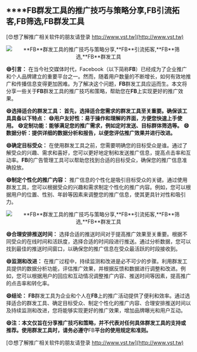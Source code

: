 ## ****FB**群发工具的推广技巧与策略分享,**FB**引流拓客,**FB**筛选,**FB**群发工具**

[😍想了解推广相关软件的朋友请登录 http://www.vst.tw](http://www.vst.tw)

 <center><img src="https://vst.tw/MP4/tuiguang/png/5.png" alt="**FB**群发工具的推广技巧与策略分享,**FB**引流拓客,**FB**筛选,**FB**群发工具"></center>

**😄引言：**
在当今社交媒体时代，Facebook（以下简称**FB**）已经成为了企业推广和个人品牌建立的重要平台之一。然而，随着用户数量的不断增长，如何有效地推广和传播信息变得更加困难。为了解决这个问题，**FB**群发工具应运而生。本文将分享一些关于**FB**群发工具的推广技巧和策略，帮助您在**FB**上实现更好的推广效果。

**😄选择适合的群发工具： 首先，选择适合您需求的群发工具至关重要。确保该工具具备以下特点：**
**😄用户友好性：易于操作和理解的界面，方便您快速上手使用。**
**😄定制功能：能够满足您的推广需求，例如定时发送、目标群体筛选等。**
**😄数据分析：提供详细的数据分析和报告，以便您评估推广效果并进行改进。**

**😄确定目标受众：**
在使用群发工具之前，您需要明确您的目标受众是谁。通过了解受众的兴趣、需求和喜好，您可以更好地定制和发送推广信息，提高点击率和互动率。**FB**的广告管理工具可以帮助您找到合适的目标受众，确保您的推广信息准确投放。

**😄制定个性化的推广内容：**
推广信息的个性化是吸引目标受众的关键。通过使用群发工具，您可以根据受众的兴趣和需求制定个性化的推广内容。例如，您可以根据用户的位置、性别、年龄等因素来调整您的推广信息，使其更具针对性和吸引力。

 <center><img src="https://vst.tw/MP4/tuiguang/png/8.png" alt="**FB**群发工具的推广技巧与策略分享,**FB**引流拓客,**FB**筛选,**FB**群发工具"></center>

**😄合理安排推送时间：**
选择合适的推送时间对于提高推广效果至关重要。根据不同受众的在线时间和活跃度，选择合适的时间段进行推送。通过分析数据，您可以找到最佳的推送时间窗口，以确保您的推广信息在受众最活跃的时段接收到。

**😄监测和改进：**
在推广过程中，持续监测和改进是必不可少的步骤。利用群发工具提供的数据分析功能，评估推广效果，并根据反馈和数据进行调整和改进。例如，您可以根据用户的回应和互动情况调整推广内容、推送时间等因素，提高推广的点击率和转化率。

**😄结论：**
**FB**群发工具为企业和个人在**FB**上的推广活动提供了便利和效率。通过选择适合的群发工具、确定目标受众、制定个性化的推广内容、合理安排推送时间以及持续监测和改进，您将能够实现更好的推广效果，增加品牌曝光和用户互动。

**😄注：本文仅旨在分享推广技巧和策略，并不代表对任何具体群发工具的支持或推荐。使用群发工具时，请务必遵守**FB**平台的使用规定和准则。**

[😍想了解推广相关软件的朋友请登录 http://www.vst.tw](http://www.vst.tw)




